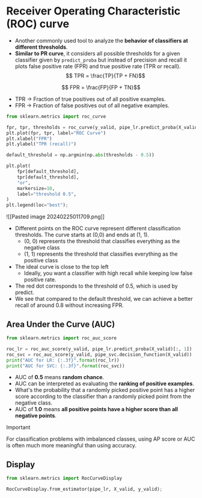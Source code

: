 # Receiver Operating Characteristic (ROC) curve
- Another commonly used tool to analyze the **behavior of classifiers at different thresholds**.  
- **Similar to PR curve**, it considers all possible thresholds for a given classifier given by `predict_proba` but instead of precision and recall it plots false positive rate (FPR) and true positive rate (TPR or recall).
$$ TPR = \frac{TP}{TP + FN}$$

$$ FPR  = \frac{FP}{FP + TN}$$

- TPR $\rightarrow$ Fraction of true positives out of all positive examples. 
- FPR $\rightarrow$ Fraction of false positives out of all negative examples. 
```python
from sklearn.metrics import roc_curve

fpr, tpr, thresholds = roc_curve(y_valid, pipe_lr.predict_proba(X_valid)[:, 1])
plt.plot(fpr, tpr, label="ROC Curve")
plt.xlabel("FPR")
plt.ylabel("TPR (recall)")

default_threshold = np.argmin(np.abs(thresholds - 0.5))

plt.plot(
    fpr[default_threshold],
    tpr[default_threshold],
    "or",
    markersize=10,
    label="threshold 0.5",
)
plt.legend(loc="best");
```
![[Pasted image 20240225011709.png]]
- Different points on the ROC curve represent different classification thresholds. The curve starts at (0,0) and ends at (1, 1).
    - (0, 0) represents the threshold that classifies everything as the negative class
    - (1, 1) represents the threshold that classifies everything as the positive class 
- The ideal curve is close to the top left
    - Ideally, you want a classifier with high recall while keeping low false positive rate.  
- The red dot corresponds to the threshold of 0.5, which is used by predict.
- We see that compared to the default threshold, we can achieve a better recall of around 0.8 without increasing FPR. 
## Area Under the Curve (AUC)
```python
from sklearn.metrics import roc_auc_score

roc_lr = roc_auc_score(y_valid, pipe_lr.predict_proba(X_valid)[:, 1])
roc_svc = roc_auc_score(y_valid, pipe_svc.decision_function(X_valid))
print("AUC for LR: {:.3f}".format(roc_lr))
print("AUC for SVC: {:.3f}".format(roc_svc))
```
- AUC of **0.5** means **random chance**.
- AUC can be interpreted as evaluating the **ranking of positive examples**.
- What's the probability that a randomly picked positive point has a higher score according to the classifier than a randomly picked point from the negative class. 
- AUC of **1.0** means **all positive points have a higher score than all negative points**.
> [!important]
> For classification problems with imbalanced classes, using AP score or AUC is often much more meaningful than using accuracy. 
## Display
```python
from sklearn.metrics import RocCurveDisplay

RocCurveDisplay.from_estimator(pipe_lr, X_valid, y_valid);
```